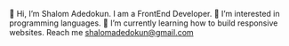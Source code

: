 👋 Hi, I’m Shalom Adedokun. I am a FrontEnd Developer.
 👀 I’m interested in programming languages.
🌱 I’m currently learning how to build responsive websites.
Reach me shalomadedokun@gmail.com


<!---
Shalomadedokun/Shalomadedokun is a ✨ special ✨ repository because its `README.md` (this file) appears on your GitHub profile.
You can click the Preview link to take a look at your changes.
--->
